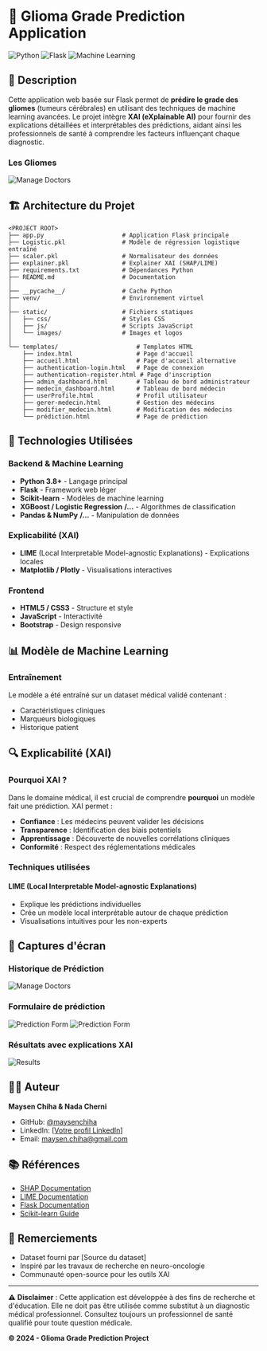# 🧠 Glioma Grade Prediction Application

![Python](https://img.shields.io/badge/Python-3.8+-blue.svg)
![Flask](https://img.shields.io/badge/Flask-2.0+-green.svg)
![Machine Learning](https://img.shields.io/badge/ML-XAI-orange.svg)

## 📝 Description

Cette application web basée sur Flask permet de **prédire le grade des gliomes** (tumeurs cérébrales) en utilisant des techniques de machine learning avancées. Le projet intègre **XAI (eXplainable AI)** pour fournir des explications détaillées et interprétables des prédictions, aidant ainsi les professionnels de santé à comprendre les facteurs influençant chaque diagnostic.
### Les Gliomes
![Manage Doctors](images/maladiee.jpg)

## 🏗️ Architecture du Projet

```
<PROJECT ROOT>
├── app.py                      # Application Flask principale
├── Logistic.pkl                # Modèle de régression logistique entraîné
├── scaler.pkl                  # Normalisateur des données
├── explainer.pkl               # Explainer XAI (SHAP/LIME)
├── requirements.txt            # Dépendances Python
├── README.md                   # Documentation
│
├── __pycache__/                # Cache Python
├── venv/                       # Environnement virtuel
│
├── static/                     # Fichiers statiques
│   ├── css/                    # Styles CSS
│   ├── js/                     # Scripts JavaScript
│   └── images/                 # Images et logos
│
└── templates/                      # Templates HTML
    ├── index.html                  # Page d'accueil
    ├── accueil.html                # Page d'accueil alternative
    ├── authentication-login.html   # Page de connexion
    ├── authentication-register.html # Page d'inscription
    ├── admin_dashboard.html        # Tableau de bord administrateur
    ├── medecin_dashboard.html      # Tableau de bord médecin
    ├── userProfile.html            # Profil utilisateur
    ├── gerer-medecin.html          # Gestion des médecins
    ├── modifier_medecin.html       # Modification des médecins
    └── prédiction.html             # Page de prédiction
```

## 🔬 Technologies Utilisées

### Backend & Machine Learning
- **Python 3.8+** - Langage principal
- **Flask** - Framework web léger
- **Scikit-learn** - Modèles de machine learning
- **XGBoost / Logistic Regression** **/...** - Algorithmes de classification
- **Pandas & NumPy** **/...** - Manipulation de données

### Explicabilité (XAI)
- **LIME** (Local Interpretable Model-agnostic Explanations) - Explications locales
- **Matplotlib / Plotly** - Visualisations interactives

### Frontend
- **HTML5 / CSS3** - Structure et style
- **JavaScript** - Interactivité
- **Bootstrap**  - Design responsive

## 📊 Modèle de Machine Learning

### Entraînement
Le modèle a été entraîné sur un dataset médical validé contenant :
- Caractéristiques cliniques
- Marqueurs biologiques
- Historique patient

## 🔍 Explicabilité (XAI)

### Pourquoi XAI ?
Dans le domaine médical, il est crucial de comprendre **pourquoi** un modèle fait une prédiction. XAI permet :
- **Confiance** : Les médecins peuvent valider les décisions
- **Transparence** : Identification des biais potentiels
- **Apprentissage** : Découverte de nouvelles corrélations cliniques
- **Conformité** : Respect des réglementations médicales

### Techniques utilisées
#### LIME (Local Interpretable Model-agnostic Explanations)
- Explique les prédictions individuelles
- Crée un modèle local interprétable autour de chaque prédiction
- Visualisations intuitives pour les non-experts

## 🎨 Captures d'écran

### Historique de Prédiction
![Manage Doctors](images/hist.png)

### Formulaire de prédiction
![Prediction Form](images/prédiction.png)
![Prediction Form](images/222.png)

### Résultats avec explications XAI
![Results](images/xia.png)

## 👨‍💻 Auteur

**Maysen Chiha & Nada Cherni**
- GitHub: [@maysenchiha](https://github.com/maysenchiha)
- LinkedIn: [[Votre profil LinkedIn](https://www.linkedin.com/in/maysen-chiha/)]
- Email: maysen.chiha@gmail.com

## 📚 Références

- [SHAP Documentation](https://shap.readthedocs.io/)
- [LIME Documentation](https://lime-ml.readthedocs.io/)
- [Flask Documentation](https://flask.palletsprojects.com/)
- [Scikit-learn Guide](https://scikit-learn.org/)

## 🙏 Remerciements

- Dataset fourni par [Source du dataset]
- Inspiré par les travaux de recherche en neuro-oncologie
- Communauté open-source pour les outils XAI

---

⚠️ **Disclaimer** : Cette application est développée à des fins de recherche et d'éducation. Elle ne doit pas être utilisée comme substitut à un diagnostic médical professionnel. Consultez toujours un professionnel de santé qualifié pour toute question médicale.

**© 2024 - Glioma Grade Prediction Project**
